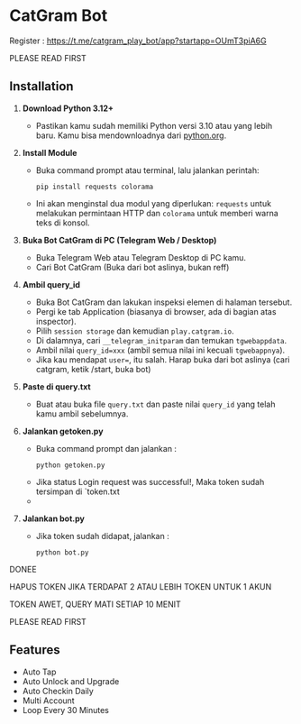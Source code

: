 
# CatGram Bot

Register : https://t.me/catgram_play_bot/app?startapp=OUmT3piA6G

PLEASE READ FIRST

## Installation

1. **Download Python 3.12+**
   - Pastikan kamu sudah memiliki Python versi 3.10 atau yang lebih baru. Kamu bisa mendownloadnya dari [python.org](https://www.python.org/downloads/).

2. **Install Module**
   - Buka command prompt atau terminal, lalu jalankan perintah:
     ```
     pip install requests colorama
     ```
   - Ini akan menginstal dua modul yang diperlukan: `requests` untuk melakukan permintaan HTTP dan `colorama` untuk memberi warna teks di konsol.

3. **Buka Bot CatGram di PC (Telegram Web / Desktop)**
   - Buka Telegram Web atau Telegram Desktop di PC kamu.
   - Cari Bot CatGram (Buka dari bot aslinya, bukan reff)

4. **Ambil query_id**
   - Buka Bot CatGram dan lakukan inspeksi elemen di halaman tersebut.
   - Pergi ke tab Application (biasanya di browser, ada di bagian atas inspector).
   - Pilih `session storage` dan kemudian `play.catgram.io`.
   - Di dalamnya, cari `__telegram_initparam` dan temukan `tgwebappdata`.
   - Ambil nilai `query_id=xxx` (ambil semua nilai ini kecuali `tgwebappnya`).
   - Jika kau mendapat `user=`, itu salah. Harap buka dari bot aslinya (cari catgram, ketik /start, buka bot)

5. **Paste di query.txt**
   - Buat atau buka file `query.txt` dan paste nilai `query_id` yang telah kamu ambil sebelumnya.

6. **Jalankan getoken.py**
   - Buka command prompt dan jalankan :
     ```
     python getoken.py
     ```
   - Jika status Login request was successful!, Maka token sudah tersimpan di `token.txt
   - 
8. **Jalankan bot.py**
   - Jika token sudah didapat, jalankan :
     ```
     python bot.py
     ```

DONEE

HAPUS TOKEN JIKA TERDAPAT 2 ATAU LEBIH TOKEN UNTUK 1 AKUN

TOKEN AWET, QUERY MATI SETIAP 10 MENIT

PLEASE READ FIRST
  
## Features
- Auto Tap
- Auto Unlock and Upgrade
- Auto Checkin Daily
- Multi Account
- Loop Every 30 Minutes
